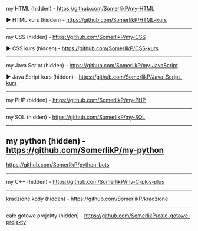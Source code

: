 my HTML (hidden) - https://github.com/SomerlikP/my-HTML

▶ HTML kurs (hidden) - https://github.com/SomerlikP/HTML-kurs
***
my CSS (hidden) - https://github.com/SomerlikP/my-CSS

▶ CSS kurs (hidden) - https://github.com/SomerlikP/CSS-kurs
***
my Java Script (hidden) - https://github.com/SomerlikP/my-JavaScript

▶ Java Script kurs (hidden) - https://github.com/SomerlikP/Java-Script-kurs
***
my PHP (hidden) - https://github.com/SomerlikP/my-PHP
***
my SQL (hidden) - https://github.com/SomerlikP/my-SQL
***
my python (hidden) - https://github.com/SomerlikP/my-python
---
https://github.com/SomerlikP/python-bots
***
my C++ (hidden) - https://github.com/SomerlikP/my-C-plus-plus
***
kradzione kody (hidden) - https://github.com/SomerlikP/kradzione
***
całe gotowe projekty (hidden) - https://github.com/SomerlikP/cale-gotowe-projekty
